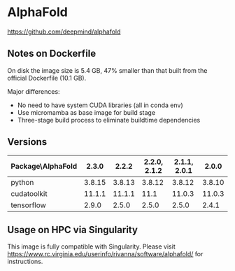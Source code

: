 # AlphaFold

https://github.com/deepmind/alphafold

## Notes on Dockerfile
On disk the image size is 5.4 GB, 47% smaller than that built from the official Dockerfile (10.1 GB).

Major differences:
- No need to have system CUDA libraries (all in conda env)
- Use micromamba as base image for build stage
- Three-stage build process to eliminate buildtime dependencies

## Versions

| Package\AlphaFold| 2.3.0 | 2.2.2 | 2.2.0, 2.1.2 | 2.1.1, 2.0.1 | 2.0.0 |
|---|---|---|---|---|---|
|python      | 3.8.15 | 3.8.13 | 3.8.12 | 3.8.12 | 3.8.10 |
|cudatoolkit | 11.1.1 | 11.1.1 | 11.1   | 11.0.3 | 11.0.3 |
|tensorflow  | 2.9.0  | 2.5.0  | 2.5.0  | 2.5.0  | 2.4.1 |

## Usage on HPC via Singularity

This image is fully compatible with Singularity. Please visit https://www.rc.virginia.edu/userinfo/rivanna/software/alphafold/ for instructions.
